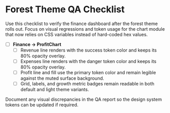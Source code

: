 # Forest Theme QA Checklist

Use this checklist to verify the finance dashboard after the forest theme rolls out. Focus on visual regressions and token usage for the chart module that now relies on CSS variables instead of hard-coded hex values.

- [ ] **Finance → ProfitChart**
  - [ ] Revenue line renders with the success token color and keeps its 80% opacity overlay.
  - [ ] Expenses line renders with the danger token color and keeps its 80% opacity overlay.
  - [ ] Profit line and fill use the primary token color and remain legible against the muted surface background.
  - [ ] Grid, labels, and growth metric badges remain readable in both default and light theme variants.

Document any visual discrepancies in the QA report so the design system tokens can be updated if required.
